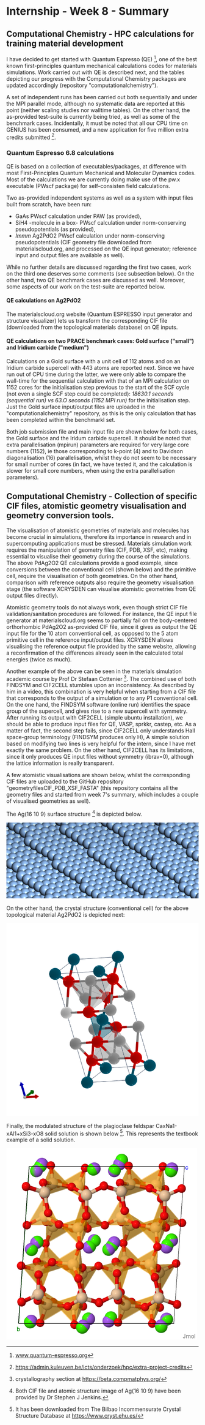 # Internship - Week 8 - Summary

## Computational Chemistry - HPC calculations for training material development

I have decided to get started with Quantum Espresso (QE) [^1], one of the best known first-principles quantum mechanical calculations codes for materials simulations. Work carried out with QE is described next, and the tables depicting our progress with the Computational Chemistry packages are updated accordingly (repository "computationalchemistry"). 

A set of independent runs has been carried out both sequentially and under the MPI parallel mode, although no systematic data are reported at this point (neither scaling studies nor walltime tables). On the other hand, the as-provided test-suite is currently being tried, as well as some  of the benchmark cases. Incidentally, it must be noted that all our CPU time on GENIUS has been consumed, and a new application for five million extra credits submitted [^2].

### Quantum Espresso 6.8 calculations

QE is based on a collection of executables/packages, at difference with most First-Principles Quantum Mechanical and Molecular Dynamics codes. Most of the calculations we are currently doing make use of the pw.x executable (PWscf package) for self-consisten field calculations.

Two as-provided independent systems as well as a system with input files built from scratch, have been run: 

 - GaAs PWscf calculation under PAW (as provided),
 - SiH4 -molecule in a box- PWscf calculation under norm-conserving pseudopotentials (as provided),
 - *Immm* Ag2PdO2 PWscf calculation under norm-conserving pseudopotentials (CIF geometry file downloaded from materialscloud.org, and processed on the QE input generator; reference input and output files are available as well). 
 
 While no further details are discussed regarding the first two cases, work on the third one deserves some comments (see subsection below). On the other hand, two QE benchmark cases are discussed as well. Moreover, some aspects of our work on the test-suite are reported below.
 
#### QE calculations on Ag2PdO2

 The materialscloud.org website (Quantum ESPRESSO input generator and structure visualizer) lets us transform the corresponding CIF file (downloaded from the topological materials database) on QE inputs. 

#### QE calculations on two PRACE benchmark cases: Gold surface ("small") and Iridium carbide ("medium")

Calculations on a Gold surface with a unit cell of 112 atoms and on an Iridium carbide supercell with 443 atoms are reported next. Since we have run out of CPU time during the latter, we were only able to compare the wall-time for the sequential calculation with that of an MPI calculation on 1152 cores for the initialisation step previous to the start of the SCF cycle (not even a single SCF step could be completed): *18630.1 seconds (sequential run) vs 63.O seconds (1152 MPI run)* for the initialisation step. Just the Gold surface input/output files are uploaded in the "computationalchemistry" repository, as this is the only calculation that has been completed within the benchmarkl set.

Both job submission file and main input file are shown below for both cases, the Gold surface and the Iridum carbide supercell. It should be noted that extra parallelisation (mpirun) parameters are required for very large core numbers (1152), ie those corresponding to k-point (4) and to Davidson diagonalisation (16) parallelisation, whilst they do not seem to be necessary for small number of cores (in fact, we have tested it, and the calculation is slower for small core numbers, when using the extra parallelisation parameters).

## Computational Chemistry - Collection of specific CIF files, atomistic geometry visualisation and geometry conversion tools. 

The visualisation of atomistic geometries of materials and molecules has become crucial in simulations, therefore its importance in research and in supercomputing applications must be stressed. Materials simulation work requires the manipulation of geometry files (CIF, PDB, XSF, etc), making essential to visualise their geometry during the course of the simulations. The above PdAg2O2 QE calculations provide a good example, since conversions between the conventional cell (shown below) and the primitive cell, require the visualisation of both geometries. On the other hand, comparison with reference outputs also require the geometry visualisation stage (the software XCRYSDEN can visualise atomistic geometries from QE output files directly).

Atomistic geometry tools do not always work, even though strict CIF file validation/sanitation procedures are followed. For instance, the QE input file generator at materialscloud.org seems to partially fail on the body-centered orthorhombic PdAg2O2 as-provided CIF file, since it gives as output the QE input file for the 10 atom conventional cell, as opposed to the 5 atom primitive cell in the reference input/output files. XCRYSDEN allows visualising the reference output file provided by the same website, allowing a reconfirmation of the differences already seen in the calculated total energies (twice as much).

Another example of the above can be seen in the materials simulation academic course by Prof Dr Stefaan Cottenier [^3]. The combined use of both FINDSYM and CIF2CELL stumbles upon an inconsistency. As described by him in a video, this combination is very helpful when starting from a CIF file that corresponds to the output of a simulation or to any P1 conventional cell. On the one hand, the FINDSYM software (online run) identifies the space group of the supercell, and gives rise to a new supercell with symmetry. After running its output with CIF2CELL (simple ubuntu installation), we should be able to produce input files for QE, VASP, sprkkr, castep, etc. As a matter of fact, the second step fails, since CIF2CELL only understands Hall space-group terminology (FINDSYM produces only H), A simple solution based on modifying two lines is very helpful for the intern, since I have met exactly the same problem. On the other hand, CIF2CELL has its limitations, since it only produces QE input files without symmetry (ibrav=0), although the lattice information is really transparent.

A few atomistic visualisations are shown below, whilst the corresponding CIF files are uploaded to the GitHub repository "geometryfilesCIF_PDB_XSF_FASTA" (this repository contains all the geometry files and started from week 7's summary, which includes a couple of visualised geometries as well).

The Ag(16 10 9) surface structure [^4] is depicted below.

 ![](Ag16109.png)
 
On the other hand, the crystal structure (conventional cell) for the above topological material Ag2PdO2 is depicted next:

 ![](Ag2PdO2.png)

Finally, the modulated structure of the plagioclase feldspar CaxNa1-xAl1+xSi3-xO8 solid solution is shown below [^5]. This represents the textbook example of a solid solution.

 ![](plagioclasefeldspar.png)

[^1]: www.quantum-espresso.org
[^2]: https://admin.kuleuven.be/icts/onderzoek/hpc/extra-project-credits
[^3]: crystallography section at https://beta.compmatphys.org/ 
[^4]: Both CIF file and atomic structure image of Ag(16 10 9) have been provided by Dr Stephen J Jenkins.
[^5]: It has been downloaded from The Bilbao Incommensurate Crystal Structure Database at https://www.cryst.ehu.es/
